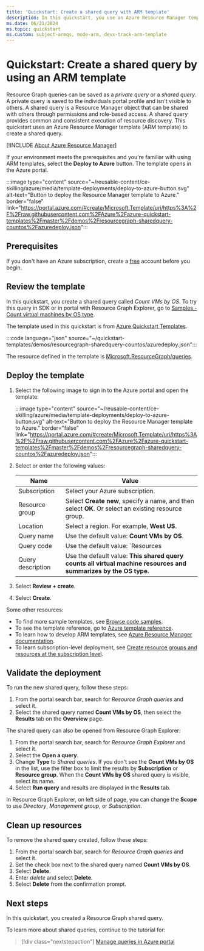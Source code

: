 ```yaml
---
title: 'Quickstart: Create a shared query with ARM template'
description: In this quickstart, you use an Azure Resource Manager template (ARM template) to create a Resource Graph shared query that counts virtual machines by OS.
ms.date: 06/21/2024
ms.topic: quickstart
ms.custom: subject-armqs, mode-arm, devx-track-arm-template
---
```


# Quickstart: Create a shared query by using an ARM template

Resource Graph queries can be saved as a _private query_ or a _shared query_. A private query is saved to the individuals portal profile and isn't visible to others. A shared query is a Resource Manager object that can be shared with others through permissions and role-based access. A shared query provides common and consistent execution of resource discovery. This quickstart uses an Azure Resource Manager template (ARM template) to create a shared query.

[!INCLUDE [About Azure Resource Manager](~/reusable-content/ce-skilling/azure/includes/resource-manager-quickstart-introduction.md)]

If your environment meets the prerequisites and you're familiar with using ARM templates, select the **Deploy to Azure** button. The template opens in the Azure portal.

:::image type="content" source="~/reusable-content/ce-skilling/azure/media/template-deployments/deploy-to-azure-button.svg" alt-text="Button to deploy the Resource Manager template to Azure." border="false" link="https://portal.azure.com/#create/Microsoft.Template/uri/https%3A%2F%2Fraw.githubusercontent.com%2FAzure%2Fazure-quickstart-templates%2Fmaster%2Fdemos%2Fresourcegraph-sharedquery-countos%2Fazuredeploy.json":::

## Prerequisites

If you don't have an Azure subscription, create a [free](https://azure.microsoft.com/free/) account before you begin.

## Review the template

In this quickstart, you create a shared query called _Count VMs by OS_. To try this query in SDK or in portal with Resource Graph Explorer, go to [Samples - Count virtual machines by OS type](./samples/starter.md#count-virtual-machines-by-os-type).

The template used in this quickstart is from [Azure Quickstart Templates](/samples/azure/azure-quickstart-templates/resourcegraph-sharedquery-countos/).

:::code language="json" source="~/quickstart-templates/demos/resourcegraph-sharedquery-countos/azuredeploy.json":::

The resource defined in the template is [Microsoft.ResourceGraph/queries](/azure/templates/microsoft.resourcegraph/queries).

## Deploy the template

1. Select the following image to sign in to the Azure portal and open the template:

   :::image type="content" source="~/reusable-content/ce-skilling/azure/media/template-deployments/deploy-to-azure-button.svg" alt-text="Button to deploy the Resource Manager template to Azure." border="false" link="https://portal.azure.com/#create/Microsoft.Template/uri/https%3A%2F%2Fraw.githubusercontent.com%2FAzure%2Fazure-quickstart-templates%2Fmaster%2Fdemos%2Fresourcegraph-sharedquery-countos%2Fazuredeploy.json":::

1. Select or enter the following values:

   | Name | Value |
   |------|-------|
   | Subscription | Select your Azure subscription. |
   | Resource group | Select **Create new**, specify a name, and then select **OK**. Or select an existing resource group. |
   | Location | Select a region. For example, **West US**. |
   | Query name | Use the default value: **Count VMs by OS**. |
   | Query code | Use the default value: `Resources | where type =~ 'Microsoft.Compute/virtualMachines' | summarize count() by tostring(properties.storageProfile.osDisk.osType)` |
   | Query description | Use the default value: **This shared query counts all virtual machine resources and summarizes by the OS type.** |

1. Select **Review + create**.
1. Select **Create**.

Some other resources:

- To find more sample templates, see
  [Browse code samples](/samples/browse/?expanded=azure&products=azure-resource-manager).
- To see the template reference, go to
  [Azure template reference](/azure/templates/microsoft.resourcegraph/allversions).
- To learn how to develop ARM templates, see
  [Azure Resource Manager documentation](../../azure-resource-manager/management/overview.md).
- To learn subscription-level deployment, see
  [Create resource groups and resources at the subscription level](../../azure-resource-manager/templates/deploy-to-subscription.md).

## Validate the deployment

To run the new shared query, follow these steps:

1. From the portal search bar, search for _Resource Graph queries_ and select it.
1. Select the shared query named **Count VMs by OS**, then select the **Results** tab on the
   **Overview** page.

The shared query can also be opened from Resource Graph Explorer:

1. From the portal search bar, search for _Resource Graph Explorer_ and select it.
1. Select the **Open a query**.
1. Change **Type** to _Shared queries_. If you don't see the **Count VMs by OS** in the list, use
   the filter box to limit the results by **Subscription** or **Resource group**. When the **Count VMs by OS** shared query is visible, select its name.
1. Select **Run query** and results are displayed in the **Results** tab.

In Resource Graph Explorer, on left side of page, you can change the **Scope** to use _Directory_, _Management group_, or _Subscription_.

## Clean up resources

To remove the shared query created, follow these steps:

1. From the portal search bar, search for _Resource Graph queries_ and select it.
1. Set the check box next to the shared query named **Count VMs by OS**.
1. Select **Delete**.
1. Enter _delete_ and select **Delete**.
1. Select **Delete** from the confirmation prompt.

## Next steps

In this quickstart, you created a Resource Graph shared query.

To learn more about shared queries, continue to the tutorial for:

> [!div class="nextstepaction"]
> [Manage queries in Azure portal](./tutorials/create-share-query.md)
